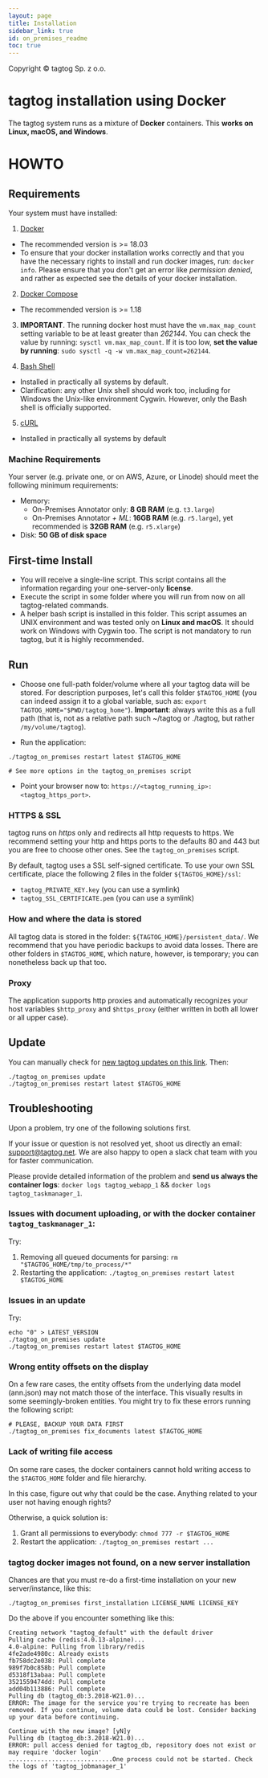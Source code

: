 ```yaml
---
layout: page
title: Installation
sidebar_link: true
id: on_premises_readme
toc: true
---
```


Copyright © tagtog Sp. z o.o.

# tagtog installation using Docker

The tagtog system runs as a mixture of **Docker** containers. This **works on Linux, macOS, and Windows**.


# HOWTO

## Requirements

Your system must have installed:

1. [Docker](https://www.docker.com)
  * The recommended version is >= 18.03
  * To ensure that your docker installation works correctly and that you have the necessary rights to install and run docker images, run: `docker info`. Please ensure that you don't get an error like _permission denied_, and rather as expected see the details of your docker installation.

2. [Docker Compose](https://docs.docker.com/compose/)
  * The recommended version is >= 1.18

3. **IMPORTANT**. The running docker host must have the `vm.max_map_count` setting variable to be at least greater than _262144_. You can check the value by running: `sysctl vm.max_map_count`. If it is too low, **set the value by running**: `sudo sysctl -q -w vm.max_map_count=262144`.

4. [Bash Shell](https://www.gnu.org/software/bash/)
  * Installed in practically all systems by default.
  * Clarification: any other Unix shell should work too, including for Windows the Unix-like environment Cygwin. However, only the Bash shell is officially supported.

5. [cURL](https://en.wikipedia.org/wiki/CURL)
  * Installed in practically all systems by default


### Machine Requirements

Your server (e.g. private one, or on AWS, Azure, or Linode) should meet the following minimum requirements:

* Memory:
  * On-Premises Annotator only: **8 GB RAM** (e.g. `t3.large`)
  * On-Premises Annotator _+ ML_: **16GB RAM** (e.g. `r5.large`), yet recommended is **32GB RAM** (e.g. `r5.xlarge`)
* Disk: **50 GB of disk space**



## First-time Install

* You will receive a single-line script. This script contains all the information regarding your one-server-only **license**.
* Execute the script in some folder where you will run from now on all tagtog-related commands.
* A helper bash script is installed in this folder. This script assumes an UNIX environment and was tested only on **Linux and macOS**. It should work on Windows with Cygwin too. The script is not mandatory to run tagtog, but it is highly recommended.


## Run

* Choose one full-path folder/volume where all your tagtog data will be stored. For description purposes, let's call this folder `$TAGTOG_HOME` (you can indeed assign it to a global variable, such as: `export TAGTOG_HOME="$PWD/tagtog_home"`). **Important**: always write this as a full path (that is, not as a relative path such ~/tagtog or ./tagtog, but rather `/my/volume/tagtog`).

* Run the application:

```shell
./tagtog_on_premises restart latest $TAGTOG_HOME

# See more options in the tagtog_on_premises script
```

* Point your browser now to: `https://<tagtog_running_ip>:<tagtog_https_port>`.


### HTTPS & SSL

tagtog runs on _https_ only and redirects all http requests to https. We recommend setting your http and https ports to the defaults 80 and 443 but you are free to choose other ones. See the `tagtog_on_premises` script.

By default, tagtog uses a SSL self-signed certificate. To use your own SSL certificate, place the following 2 files in the folder `${TAGTOG_HOME}/ssl`:

* `tagtog_PRIVATE_KEY.key` (you can use a symlink)
* `tagtog_SSL_CERTIFICATE.pem` (you can use a symlink)


### How and where the data is stored

All tagtog data is stored in the folder: `${TAGTOG_HOME}/persistent_data/`. We recommend that you have periodic backups to avoid data losses. There are other folders in `$TAGTOG_HOME`, which nature, however, is temporary; you can nonetheless back up that too.

### Proxy

The application supports http proxies and automatically recognizes your host variables `$http_proxy` and `$https_proxy` (either written in both all lower or all upper case).




## Update

You can manually check for [new tagtog updates on this link](http://docs.tagtog.net/updates.html). Then:

```shell
./tagtog_on_premises update
./tagtog_on_premises restart latest $TAGTOG_HOME
```


## Troubleshooting

Upon a problem, try one of the following solutions first.

If your issue or question is not resolved yet, shoot us directly an email: [support@tagtog.net](mailto:support@tagtog.net). We are also happy to open a slack chat team with you for faster communication.

Please provide detailed information of the problem and **send us always the container logs**: `docker logs tagtog_webapp_1` && `docker logs tagtog_taskmanager_1`.



### Issues with document uploading, or with the docker container `tagtog_taskmanager_1`:

Try:

1. Removing all queued documents for parsing: `rm "$TAGTOG_HOME/tmp/to_process/*"`
2. Restarting the application: `./tagtog_on_premises restart latest $TAGTOG_HOME`


### Issues in an update

Try:


```shell
echo "0" > LATEST_VERSION
./tagtog_on_premises update
./tagtog_on_premises restart latest $TAGTOG_HOME
```


### Wrong entity offsets on the display

On a few rare cases, the entity offsets from the underlying data model (ann.json) may not match those of the interface. This visually results in some seemingly-broken entities. You might try to fix these errors running the following script:

```shell
# PLEASE, BACKUP YOUR DATA FIRST
./tagtog_on_premises fix_documents latest $TAGTOG_HOME
```


### Lack of writing file access

On some rare cases, the docker containers cannot hold writing access to the `$TAGTOG_HOME` folder and file hierarchy.

In this case, figure out why that could be the case. Anything related to your user not having enough rights?

Otherwise, a quick solution is:

1. Grant all permissions to everybody: `chmod 777 -r $TAGTOG_HOME`
2. Restart the application: `./tagtog_on_premises restart ...`



### tagtog docker images not found, on a new server installation

Chances are that you must re-do a first-time installation on your new server/instance, like this:

```shell
./tagtog_on_premises first_installation LICENSE_NAME LICENSE_KEY
```

Do the above if you encounter something like this:

```
Creating network "tagtog_default" with the default driver
Pulling cache (redis:4.0.13-alpine)...
4.0-alpine: Pulling from library/redis
4fe2ade4980c: Already exists
fb758dc2e038: Pull complete
989f7b0c858b: Pull complete
d5318f13abaa: Pull complete
3521559474dd: Pull complete
add04b113886: Pull complete
Pulling db (tagtog_db:3.2018-W21.0)...
ERROR: The image for the service you're trying to recreate has been removed. If you continue, volume data could be lost. Consider backing up your data before continuing.

Continue with the new image? [yN]y
Pulling db (tagtog_db:3.2018-W21.0)...
ERROR: pull access denied for tagtog_db, repository does not exist or may require 'docker login'
.............................One process could not be started. Check the logs of 'tagtog_jobmanager_1'
```
